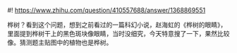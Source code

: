 #! https://www.zhihu.com/question/410557688/answer/1368869551

[comment]: <> (Answer URL: https://www.zhihu.com/question/410557688/answer/1368869551)
[comment]: <> (Question Title: 请问这是什么树？纹路的样子像眼睛好恶心不过我好喜欢……？)
[comment]: <> (Author Name: 采石工)
[comment]: <> (Create Time: 2020-07-29 13:13:07)

桦树？看到这个问题，想到之前看过的一篇科幻小说，赵海虹的《桦树的眼睛》，里面提到桦树干上的黑色斑块像眼睛，当时没细究，今天特意搜了一下，果然比较像。猜测题主贴图中的植物也是桦树。

